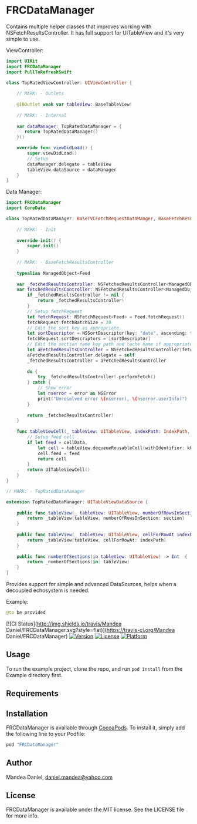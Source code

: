 # FRCDataManager

Contains multiple helper classes that improves working with NSFetchResultsController. It has full support for UITableView and it's very simple to use. 

ViewController:

```swift
import UIKit
import FRCDataManager
import PullToRefreshSwift

class TopRatedViewController: UIViewController {
    
    // MARK: - Outlets 
    
    @IBOutlet weak var tableView: BaseTableView!
    
    // MARK: - Internal
    
    var dataManager: TopRatedDataManager = {
       return TopRatedDataManager()
    }()

    override func viewDidLoad() {
        super.viewDidLoad()
        // Setup 
        dataManager.delegate = tableView
        tableView.dataSource = dataManager
    }
}

```

Data Manager:

```swift
import FRCDataManager
import CoreData

class TopRatedDataManager: BaseTVCFetchRequestDataManger, BaseFetchResultsController, TableViewDataSource {
    
    // MARK: - Init
    
    override init() {
        super.init()
    }
    
    // MARK: - BaseFetchResultsController
    
    typealias ManagedObject=Feed
    
    var _fetchedResultsController: NSFetchedResultsController<ManagedObject>?
    var fetchedResultsController: NSFetchedResultsController<ManagedObject> {
        if _fetchedResultsController != nil {
            return _fetchedResultsController!
        }
        // Setup fetchRequest
        let fetchRequest: NSFetchRequest<Feed> = Feed.fetchRequest()
        fetchRequest.fetchBatchSize = 20
        // Edit the sort key as appropriate.
        let sortDescriptor = NSSortDescriptor(key: "date", ascending: false)
        fetchRequest.sortDescriptors = [sortDescriptor]
        // Edit the section name key path and cache name if appropriate.
        let aFetchedResultsController = NSFetchedResultsController(fetchRequest: fetchRequest, managedObjectContext: CoreDataManger.sharedInstance.persistentContainer.viewContext, sectionNameKeyPath: nil, cacheName: nil)
        aFetchedResultsController.delegate = self
        _fetchedResultsController = aFetchedResultsController
        
        do {
            try _fetchedResultsController!.performFetch()
        } catch {
            // Show error
            let nserror = error as NSError
            print("Unresolved error \(nserror), \(nserror.userInfo)")
        }
        
        return _fetchedResultsController!
    }
    
    func tableViewCell(_ tableView: UITableView, indexPath: IndexPath, cellData:ManagedObject?) -> UITableViewCell {
        // Setup feed cell
        if let feed = cellData,
            let cell = tableView.dequeueReusableCell(withIdentifier: kFeedTableViewCellReuseIdentifier, for: indexPath) as? FeedTableViewCell {
            cell.feed = feed
            return cell
        }
        return UITableViewCell()
    }
}

// MARK: - TopRatedDataManager

extension TopRatedDataManager: UITableViewDataSource {
    
    public func tableView(_ tableView: UITableView, numberOfRowsInSection section: Int) -> Int {
        return _tableView(tableView, numberOfRowsInSection: section)
    }
    
    public func tableView(_ tableView: UITableView, cellForRowAt indexPath: IndexPath) -> UITableViewCell {
        return _tableView(tableView, cellForRowAt: indexPath)
    }
    
    public func numberOfSections(in tableView: UITableView) -> Int  {
        return _numberOfSections(in: tableView)
    }
}

```

Provides support for simple and advanced DataSources, helps when a decoupled echosystem is needed.

Example:
```swift
@to be provided

```

[![CI Status](http://img.shields.io/travis/Mandea Daniel/FRCDataManager.svg?style=flat)](https://travis-ci.org/Mandea Daniel/FRCDataManager)
[![Version](https://img.shields.io/cocoapods/v/FRCDataManager.svg?style=flat)](http://cocoapods.org/pods/FRCDataManager)
[![License](https://img.shields.io/cocoapods/l/FRCDataManager.svg?style=flat)](http://cocoapods.org/pods/FRCDataManager)
[![Platform](https://img.shields.io/cocoapods/p/FRCDataManager.svg?style=flat)](http://cocoapods.org/pods/FRCDataManager)

## Usage

To run the example project, clone the repo, and run `pod install` from the Example directory first.

## Requirements

## Installation

FRCDataManager is available through [CocoaPods](http://cocoapods.org). To install
it, simply add the following line to your Podfile:

```ruby
pod "FRCDataManager"
```

## Author

Mandea Daniel, daniel.mandea@yahoo.com

## License

FRCDataManager is available under the MIT license. See the LICENSE file for more info.
